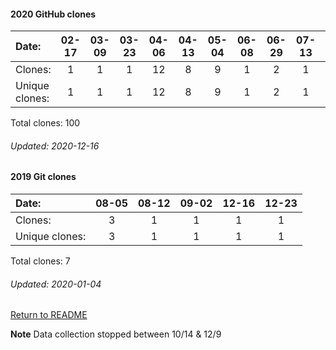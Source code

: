 #### 2020 GitHub clones
Date:		  |  02-17   |       03-09   |       03-23   |       04-06   |       04-13   |       05-04   |       06-08   |       06-29   |       07-13   |       07-20   |       07-27  |   08-03  |  08-10  |  08-24  |  08-31  |  09-07  |  09-14  |  09-21  |  10-05  |  10-19  |  11-02  |   11-23  |  12-07
|:---     |:---:  |:---:  |:---:  |:---:  |:---:  |:---:  |:---:  |:---:  |:---:  |:---:  |:---:  |:---:  |:---:  |:---:  |:---:  |:---:  |:---:  |:---:  |:---:  |:---:  |:---:  |:---:  |:---:
Clones:		  |   1       |       1       |       1       |       12      |       8       |       9       |       1       |       2       |       1       |       1       |       16     |   1      |  6      |  1      |  1      |  12     |  3      |  1      |  2      |  6      |  12     |   1      |  1
Unique            clones:  |  1       |       1       |       1       |       12      |       8       |       9       |       1       |       2       |       1       |       1       |      15  |      1  |      6  |      1  |      1  |      9  |      3  |      1  |      2  |      6  |      12  |      1  |      1

Total clones: 100
###### Updated: 2020-12-16

#### 2019 Git clones
Date:    |        08-05   |       08-12   |       09-02  |  12-16  |  12-23
|:---    |:---:   |:---:  |:---:  |:---:  |:---:
Clones:  |        3       |       1       |       1      |  1      |  1
Unique   clones:  |       3       |       1       |      1  |      1  |      1

Total clones: 7
###### Updated: 2020-01-04

[Return to README](https://github.com/BradleyA/github-project1.repository)

**Note**  Data collection stopped between 10/14 & 12/9
